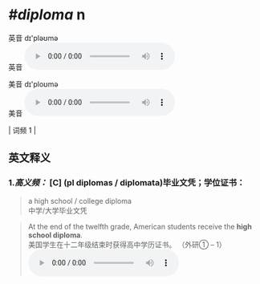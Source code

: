 # ***\#diploma*** n
英音 dɪ'pləʊmə  
英音
<audio src="./media/diploma-B.aac" controls="controls"></audio>

美音 dɪ'ploʊmə  
美音
<audio src="./media/diploma.aac" controls="controls"></audio>



| 词频 1 |  

英文释义
---
### 1.*高义频：* **[C] (pl diplomas / diplomata)毕业文凭；学位证书：**  

 > a high school / college diploma  
 > 中学/大学毕业文凭    

 > At the end of the twelfth grade, American students receive the **high school diploma**.   
 > 美国学生在十二年级结束时获得高中学历证书。  （外研① – 1）  
<audio src="./media/diploma-1.aac" controls="controls"></audio>


